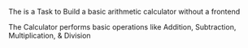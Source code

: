 The is a Task to Build a basic arithmetic calculator without a frontend

The Calculator performs basic operations like Addition, Subtraction, Multiplication, & Division
